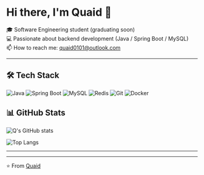 # Hi there, I'm Quaid 👋

🎓 Software Engineering student (graduating soon)  
💻 Passionate about backend development (Java / Spring Boot / MySQL)  
📫 How to reach me: quaid0101@outlook.com  

---

## 🛠️ Tech Stack

![Java](https://img.shields.io/badge/Java-ED8B00?style=for-the-badge&logo=openjdk&logoColor=white)
![Spring Boot](https://img.shields.io/badge/SpringBoot-6DB33F?style=for-the-badge&logo=springboot&logoColor=white)
![MySQL](https://img.shields.io/badge/MySQL-005C84?style=for-the-badge&logo=mysql&logoColor=white)
![Redis](https://img.shields.io/badge/Redis-D9281A?style=for-the-badge&logo=redis&logoColor=white)
![Git](https://img.shields.io/badge/Git-F05032?style=for-the-badge&logo=git&logoColor=white)
![Docker](https://img.shields.io/badge/Docker-2496ED?style=for-the-badge&logo=docker&logoColor=white)



## 📊 GitHub Stats

![Q's GitHub stats](https://github-readme-stats.vercel.app/api?username=Quaid0101&show_icons=true&theme=radical)

![Top Langs](https://github-readme-stats.vercel.app/api/top-langs/?username=Quaid0101&layout=compact&theme=radical)

---



---

⭐️ From [Quaid](https://github.com/Quaid0101)

